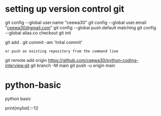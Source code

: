 # setting up version control git

git config --global user.name "ceewa30"
git config --global user.email "ceewa30@gmail.com"
git config --global push.default matching
git config --global alias.co checkout
git init

git add .
git commit -am 'Inital commit'

    or push an existing repository from the command line
git remote add origin https://github.com/ceewa30/python-coding-interview.git
git branch -M main
git push -u origin main


# python-basic
python basic 

print(mylist[::-1])